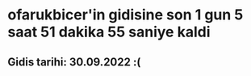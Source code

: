 # ofarukbicer'in gidisine son 1 gun 5 saat 51 dakika 55 saniye kaldi

## Gidis tarihi: 30.09.2022 :(